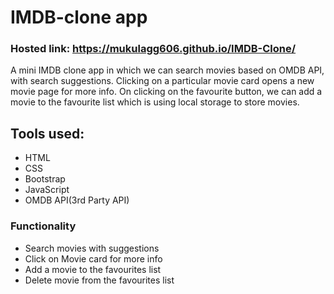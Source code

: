 # IMDB-clone app
### Hosted link: https://mukulagg606.github.io/IMDB-Clone/

A mini IMDB clone app in which we can search movies based on OMDB API, with search suggestions. 
Clicking on a particular movie card opens a new movie page for more info.
On clicking on the favourite button, we can add a movie to the favourite list which is using local storage to store movies.  


## Tools used:
* HTML
* CSS
* Bootstrap
* JavaScript
* OMDB API(3rd Party API)

### Functionality
* Search movies with suggestions
* Click on Movie card for more info
* Add a movie to the favourites list
* Delete movie from the favourites list

